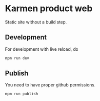 # Karmen product web

Static site without a build step.

## Development

For development with live reload, do

```sh
npm run dev
```

## Publish

You need to have proper github permissions.

```sh
npm run publish
```
